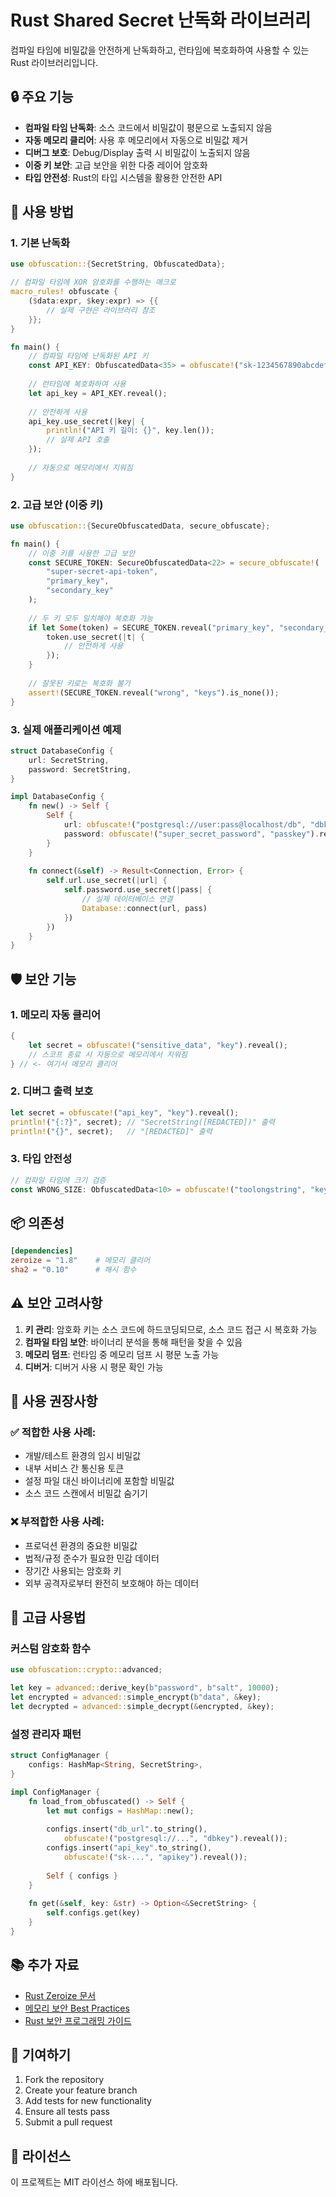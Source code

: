 # Rust Shared Secret 난독화 라이브러리

컴파일 타임에 비밀값을 안전하게 난독화하고, 런타임에 복호화하여 사용할 수 있는 Rust 라이브러리입니다.

## 🔒 주요 기능

- **컴파일 타임 난독화**: 소스 코드에서 비밀값이 평문으로 노출되지 않음
- **자동 메모리 클리어**: 사용 후 메모리에서 자동으로 비밀값 제거
- **디버그 보호**: Debug/Display 출력 시 비밀값이 노출되지 않음
- **이중 키 보안**: 고급 보안을 위한 다중 레이어 암호화
- **타입 안전성**: Rust의 타입 시스템을 활용한 안전한 API

## 🚀 사용 방법

### 1. 기본 난독화

```rust
use obfuscation::{SecretString, ObfuscatedData};

// 컴파일 타임에 XOR 암호화를 수행하는 매크로
macro_rules! obfuscate {
    ($data:expr, $key:expr) => {{
        // 실제 구현은 라이브러리 참조
    }};
}

fn main() {
    // 컴파일 타임에 난독화된 API 키
    const API_KEY: ObfuscatedData<35> = obfuscate!("sk-1234567890abcdef1234567890abcdef", "secretkey");
    
    // 런타임에 복호화하여 사용
    let api_key = API_KEY.reveal();
    
    // 안전하게 사용
    api_key.use_secret(|key| {
        println!("API 키 길이: {}", key.len());
        // 실제 API 호출
    });
    
    // 자동으로 메모리에서 지워짐
}
```

### 2. 고급 보안 (이중 키)

```rust
use obfuscation::{SecureObfuscatedData, secure_obfuscate};

fn main() {
    // 이중 키를 사용한 고급 보안
    const SECURE_TOKEN: SecureObfuscatedData<22> = secure_obfuscate!(
        "super-secret-api-token", 
        "primary_key", 
        "secondary_key"
    );
    
    // 두 키 모두 일치해야 복호화 가능
    if let Some(token) = SECURE_TOKEN.reveal("primary_key", "secondary_key") {
        token.use_secret(|t| {
            // 안전하게 사용
        });
    }
    
    // 잘못된 키로는 복호화 불가
    assert!(SECURE_TOKEN.reveal("wrong", "keys").is_none());
}
```

### 3. 실제 애플리케이션 예제

```rust
struct DatabaseConfig {
    url: SecretString,
    password: SecretString,
}

impl DatabaseConfig {
    fn new() -> Self {
        Self {
            url: obfuscate!("postgresql://user:pass@localhost/db", "dbkey").reveal(),
            password: obfuscate!("super_secret_password", "passkey").reveal(),
        }
    }
    
    fn connect(&self) -> Result<Connection, Error> {
        self.url.use_secret(|url| {
            self.password.use_secret(|pass| {
                // 실제 데이터베이스 연결
                Database::connect(url, pass)
            })
        })
    }
}
```

## 🛡️ 보안 기능

### 1. 메모리 자동 클리어
```rust
{
    let secret = obfuscate!("sensitive_data", "key").reveal();
    // 스코프 종료 시 자동으로 메모리에서 지워짐
} // <- 여기서 메모리 클리어
```

### 2. 디버그 출력 보호
```rust
let secret = obfuscate!("api_key", "key").reveal();
println!("{:?}", secret); // "SecretString([REDACTED])" 출력
println!("{}", secret);   // "[REDACTED]" 출력
```

### 3. 타입 안전성
```rust
// 컴파일 타임에 크기 검증
const WRONG_SIZE: ObfuscatedData<10> = obfuscate!("toolongstring", "key"); // 컴파일 오류
```

## 📦 의존성

```toml
[dependencies]
zeroize = "1.8"    # 메모리 클리어
sha2 = "0.10"      # 해시 함수
```

## ⚠️ 보안 고려사항

1. **키 관리**: 암호화 키는 소스 코드에 하드코딩되므로, 소스 코드 접근 시 복호화 가능
2. **컴파일 타임 보안**: 바이너리 분석을 통해 패턴을 찾을 수 있음
3. **메모리 덤프**: 런타임 중 메모리 덤프 시 평문 노출 가능
4. **디버거**: 디버거 사용 시 평문 확인 가능

## 🎯 사용 권장사항

### ✅ 적합한 사용 사례:
- 개발/테스트 환경의 임시 비밀값
- 내부 서비스 간 통신용 토큰
- 설정 파일 대신 바이너리에 포함할 비밀값
- 소스 코드 스캔에서 비밀값 숨기기

### ❌ 부적합한 사용 사례:
- 프로덕션 환경의 중요한 비밀값
- 법적/규정 준수가 필요한 민감 데이터
- 장기간 사용되는 암호화 키
- 외부 공격자로부터 완전히 보호해야 하는 데이터

## 🔧 고급 사용법

### 커스텀 암호화 함수
```rust
use obfuscation::crypto::advanced;

let key = advanced::derive_key(b"password", b"salt", 10000);
let encrypted = advanced::simple_encrypt(b"data", &key);
let decrypted = advanced::simple_decrypt(&encrypted, &key);
```

### 설정 관리자 패턴
```rust
struct ConfigManager {
    configs: HashMap<String, SecretString>,
}

impl ConfigManager {
    fn load_from_obfuscated() -> Self {
        let mut configs = HashMap::new();
        
        configs.insert("db_url".to_string(), 
            obfuscate!("postgresql://...", "dbkey").reveal());
        configs.insert("api_key".to_string(), 
            obfuscate!("sk-...", "apikey").reveal());
            
        Self { configs }
    }
    
    fn get(&self, key: &str) -> Option<&SecretString> {
        self.configs.get(key)
    }
}
```

## 📚 추가 자료

- [Rust Zeroize 문서](https://docs.rs/zeroize/)
- [메모리 보안 Best Practices](https://owasp.org/www-community/vulnerabilities/Memory_leak)
- [Rust 보안 프로그래밍 가이드](https://anssi-fr.github.io/rust-guide/)

## 🤝 기여하기

1. Fork the repository
2. Create your feature branch
3. Add tests for new functionality
4. Ensure all tests pass
5. Submit a pull request

## 📄 라이선스

이 프로젝트는 MIT 라이선스 하에 배포됩니다.
